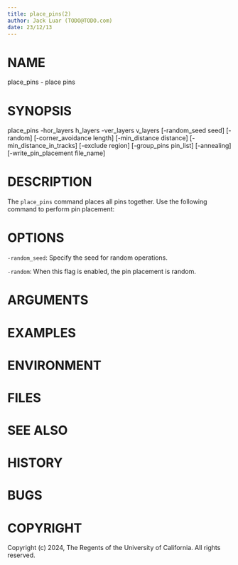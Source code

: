 ```yaml
---
title: place_pins(2)
author: Jack Luar (TODO@TODO.com)
date: 23/12/13
---
```


# NAME

place_pins - place pins

# SYNOPSIS

place_pins 
    -hor_layers h_layers
    -ver_layers v_layers
    [-random_seed seed]
    [-random]
    [-corner_avoidance length]
    [-min_distance distance]
    [-min_distance_in_tracks]
    [-exclude region]
    [-group_pins pin_list]
    [-annealing]
    [-write_pin_placement file_name]


# DESCRIPTION

The `place_pins` command places all pins together. Use the following command to perform pin placement:

# OPTIONS

`-random_seed`:  Specify the seed for random operations.

`-random`:  When this flag is enabled, the pin placement is random.

# ARGUMENTS

# EXAMPLES

# ENVIRONMENT

# FILES

# SEE ALSO

# HISTORY

# BUGS

# COPYRIGHT

Copyright (c) 2024, The Regents of the University of California. All rights reserved.
